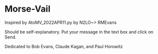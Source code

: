 # Morse-Vail

Inspired by AtoMV_2022APR11.py by N2LO~> RMEvans

Should be self-explanatory. Put your message in the text box and click on Send.

Dedicated to Bob Evans, Claude Kagan, and Paul Horowitz

